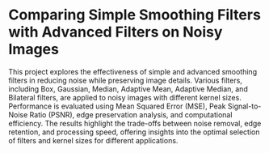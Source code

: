 # Comparing Simple Smoothing Filters with Advanced Filters on Noisy Images

This project explores the effectiveness of simple and advanced smoothing filters in reducing noise while preserving image details. Various filters, including Box, Gaussian, Median, Adaptive Mean, Adaptive Median, and Bilateral filters, are applied to noisy images with different kernel sizes. Performance is evaluated using Mean Squared Error (MSE), Peak Signal-to-Noise Ratio (PSNR), edge preservation analysis, and computational efficiency. The results highlight the trade-offs between noise removal, edge retention, and processing speed, offering insights into the optimal selection of filters and kernel sizes for different applications.

